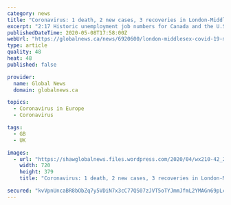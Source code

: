```yaml
---
category: news
title: "Coronavirus: 1 death, 2 new cases, 3 recoveries in London-Middlesex, health unit says"
excerpt: "2:17 Historic unemployment job numbers for Canada and the U.S. Historic unemployment job numbers for Canada and the U.S. One person has died, two others have tested positive for the novel coronavirus and three more people have recovered, the Middlesex-London Health Unit (MLHU) reported Friday. It brings the total number of confirmed cases in ..."
publishedDateTime: 2020-05-08T17:58:00Z
webUrl: "https://globalnews.ca/news/6920600/london-middlesex-covid-19-may-8/"
type: article
quality: 48
heat: 48
published: false

provider:
  name: Global News
  domain: globalnews.ca

topics:
  - Coronavirus in Europe
  - Coronavirus

tags:
  - GB
  - UK

images:
  - url: "https://shawglobalnews.files.wordpress.com/2020/04/wx210-42_2020_175541-7.jpg?quality=70&strip=all&w=720&h=379&crop=1"
    width: 720
    height: 379
    title: "Coronavirus: 1 death, 2 new cases, 3 recoveries in London-Middlesex, health unit says"

secured: "kvVpnUncaBR8bObZq7y5VDiN7x3cC77QS07zJVT5oTYJmmJfmL2YMAGn69pLcJXYDxXbTTjfh3Atk/C/r11w/iDl63TPJbCHUVCuNMInT8c24ZF2SVb01qDeC3j8ebejxY2BFk8XTlYSGD52NyagnjahGtdprkU5YzKFULYTzVRMDCmi1g4HDjkHztySY2+ldctMo4UnAuWAPUm/ZmhGrQ3/th4lmz5n9D4A4ummfE9hd88qIXkjXecA3fnImTJyQ/xs9S1tuoJ5zwzWxNpPUEMXJ2/Fb5amKxSl0WhQr0ChmvqDbNIi/I990RvQfO3g;q5ifzoJGW6uHOSd3XLr7jw=="
---
```


